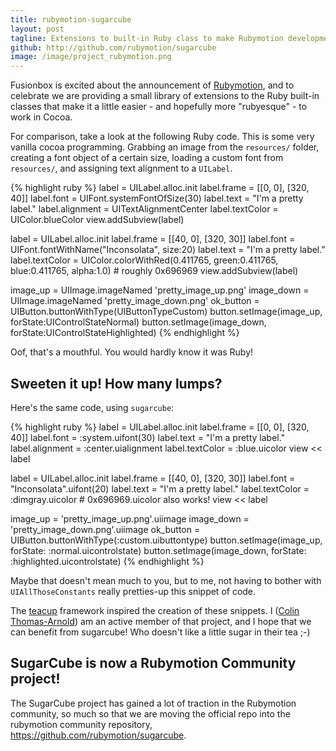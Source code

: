 ```yaml
---
title: rubymotion-sugarcube
layout: post
tagline: Extensions to built-in Ruby class to make Rubymotion development more idiomatic
github: http://github.com/rubymotion/sugarcube
image: /image/project_rubymotion.png
---
```

Fusionbox is excited about the announcement of [Rubymotion][], and to celebrate
we are providing a small library of extensions to the Ruby built-in classes
that make it a little easier - and hopefully more "rubyesque" - to work in
Cocoa.

For comparison, take a look at the following Ruby code.  This is some very
vanilla cocoa programming.  Grabbing an image from the `resources/` folder,
creating a font object of a certain size, loading a custom font from
`resources/`, and assigning text alignment to a `UILabel`.

{% highlight ruby %}
label = UILabel.alloc.init
label.frame = [[0, 0], [320, 40]]
label.font = UIFont.systemFontOfSize(30)
label.text = "I'm a pretty label."
label.alignment = UITextAlignmentCenter
label.textColor = UIColor.blueColor
view.addSubview(label)

label = UILabel.alloc.init
label.frame = [[40, 0], [320, 30]]
label.font = UIFont.fontWithName("Inconsolata", size:20)
label.text = "I'm a pretty label."
label.textColor = UIColor.colorWithRed(0.411765, green:0.411765, blue:0.411765, alpha:1.0)  # roughly 0x696969
view.addSubview(label)

image_up = UIImage.imageNamed 'pretty_image_up.png'
image_down = UIImage.imageNamed 'pretty_image_down.png'
ok_button = UIButton.buttonWithType(UIButtonTypeCustom)
button.setImage(image_up, forState:UIControlStateNormal)
button.setImage(image_down, forState:UIControlStateHighlighted)
{% endhighlight %}

Oof, that's a mouthful.  You would hardly know it was Ruby!

## Sweeten it up!  How many lumps?

Here's the same code, using `sugarcube`:

{% highlight ruby %}
label = UILabel.alloc.init
label.frame = [[0, 0], [320, 40]]
label.font = :system.uifont(30)
label.text = "I'm a pretty label."
label.alignment = :center.uialignment
label.textColor = :blue.uicolor
view << label

label = UILabel.alloc.init
label.frame = [[40, 0], [320, 30]]
label.font = "Inconsolata".uifont(20)
label.text = "I'm a pretty label."
label.textColor = :dimgray.uicolor  # 0x696969.uicolor also works!
view << label

image_up = 'pretty_image_up.png'.uiimage
image_down = 'pretty_image_down.png'.uiimage
ok_button = UIButton.buttonWithType(:custom.uibuttontype)
button.setImage(image_up, forState: :normal.uicontrolstate)
button.setImage(image_down, forState: :highlighted.uicontrolstate)
{% endhighlight %}

Maybe that doesn't mean much to you, but to me, not having to bother with
`UIAllThoseConstants` really pretties-up this snippet of code.

The [teacup][] framework inspired the creation of these snippets.  I ([Colin
Thomas-Arnold][]) am an active member of that project, and I hope that we can
benefit from sugarcube!  Who doesn't like a little sugar in their tea ;-)

## SugarCube is now a Rubymotion Community project!

The SugarCube project has gained a lot of traction in the Rubymotion community,
so much so that we are moving the official repo into the rubymotion community
repository, <https://github.com/rubymotion/sugarcube>.

[Rubymotion]: http://rubymotion.com
[teacup]: http://rubymotion.github.com/teacup
[Colin Thomas-Arnold]: https://colinta.com/
